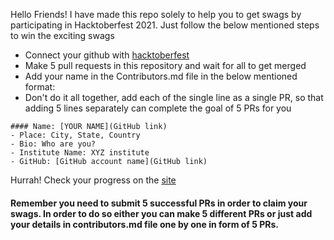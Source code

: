 Hello Friends! I have made this repo solely to help you to get swags by participating in Hacktoberfest 2021.
Just follow the below mentioned steps to win the exciting swags
- Connect your github with [hacktoberfest](https://hacktoberfest.digitalocean.com/)
- Make 5 pull requests in this repository and wait for all to get merged
- Add your name in the Contributors.md file in the below mentioned format:
- Don't do it all together, add each of the single line as a single PR, so that adding 5 lines separately can complete the goal of 5 PRs for you

```
#### Name: [YOUR NAME](GitHub link)
- Place: City, State, Country
- Bio: Who are you?
- Institute Name: XYZ institute
- GitHub: [GitHub account name](GitHub link)
```


Hurrah! Check your progress on the [site](https://hacktoberfest.digitalocean.com/)

#### Remember you need to submit 5 successful PRs in order to claim your swags. In order to do so either you can make 5 different PRs or just add your details in contributors.md file one by one in form of 5 PRs.
